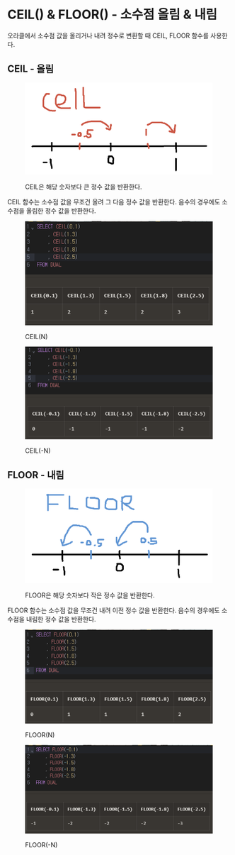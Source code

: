 # CEIL() & FLOOR() - 소수점 올림 & 내림

오라클에서 소수점 값을 올리거나 내려 정수로 변환할 때 CEIL, FLOOR 함수를 사용한다.



## CEIL - 올림

<figure><img src="../../../.gitbook/assets/image (4).png" alt=""><figcaption><p>CEIL은 해당 숫자보다 큰 정수 값을 반환한다.</p></figcaption></figure>

CEIL 함수는 소수점 값을 무조건 올려 그 다음 정수 값을 반환한다. 음수의 경우에도 소수점을 올림한 정수 값을 반환한다.

<figure><img src="../../../.gitbook/assets/image (2) (1).png" alt=""><figcaption><p>CEIL(N)</p></figcaption></figure>

<figure><img src="../../../.gitbook/assets/image (3) (1).png" alt=""><figcaption><p>CEIL(-N)</p></figcaption></figure>



## FLOOR - 내림

<figure><img src="../../../.gitbook/assets/image (7).png" alt=""><figcaption><p>FLOOR은 해당 숫자보다 작은 정수 값을 반환한다.</p></figcaption></figure>

FLOOR 함수는 소수점 값을 무조건 내려 이전 정수 값을 반환한다. 음수의 경우에도 소수점을 내림한 정수 값을 반환한다.

<figure><img src="../../../.gitbook/assets/image (5).png" alt=""><figcaption><p>FLOOR(N)</p></figcaption></figure>

<figure><img src="../../../.gitbook/assets/image (6).png" alt=""><figcaption><p>FLOOR(-N)</p></figcaption></figure>

